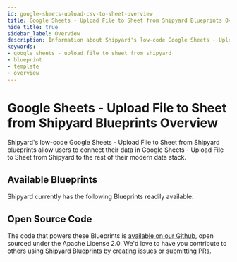 ```yaml
---
id: google-sheets-upload-csv-to-sheet-overview
title: Google Sheets - Upload File to Sheet from Shipyard Blueprints Overview
hide_title: true
sidebar_label: Overview
description: Information about Shipyard's low-code Google Sheets - Upload File to Sheet from Shipyard templates.
keywords:
- google sheets - upload file to sheet from shipyard
- blueprint
- template
- overview
---
```


# Google Sheets - Upload File to Sheet from Shipyard Blueprints Overview

Shipyard's low-code Google Sheets - Upload File to Sheet from Shipyard blueprints allow users to connect their data in Google Sheets - Upload File to Sheet from Shipyard to the rest of their modern data stack.

## Available Blueprints
Shipyard currently has the following Blueprints readily available: 

## Open Source Code
The code that powers these Blueprints is [available on our Github](None), open sourced under the Apache License 2.0. We'd love to have you contribute to others using Shipyard Blueprints by creating issues or submitting PRs.
